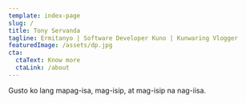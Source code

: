 ```yaml
---
template: index-page
slug: /
title: Tony Servanda
tagline: Ermitanyo | Software Developer Kuno | Kunwaring Vlogger
featuredImage: /assets/dp.jpg
cta:
  ctaText: Know more
  ctaLink: /about
---
```

Gusto ko lang mapag-isa, mag-isip, at mag-isip na nag-iisa.